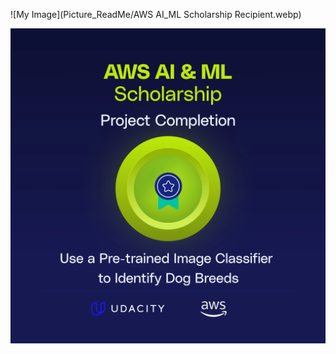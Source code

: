 
![My Image](Picture_ReadMe/AWS AI_ML Scholarship Recipient.webp)


![My Image](Picture_ReadMe/p1-completed-aws-udacity-Julieta_Rubis.webp)

